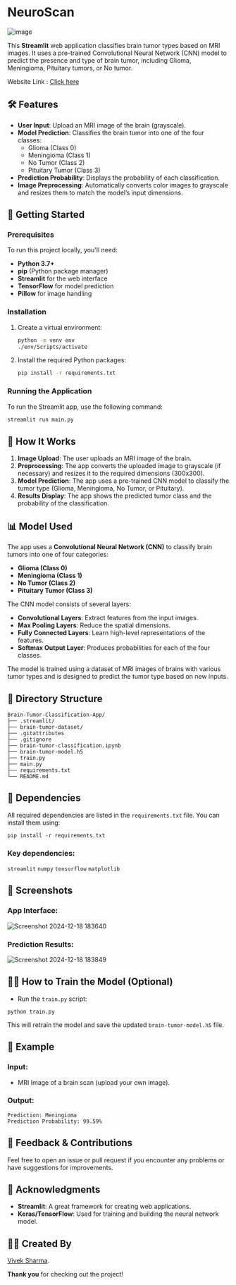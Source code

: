 # NeuroScan 
![image](https://github.com/user-attachments/assets/34515434-c378-464b-9a39-f4ec0367e9cb)

This **Streamlit** web application classifies brain tumor types based on MRI images. It uses a pre-trained Convolutional Neural Network (CNN) model to predict the presence and type of brain tumor, including Glioma, Meningioma, Pituitary tumors, or No tumor.

Website Link : [Click here](https://huggingface.co/spaces/victor009/brain-tumor-classification)

## 🛠 Features

- **User Input**: Upload an MRI image of the brain (grayscale).
- **Model Prediction**: Classifies the brain tumor into one of the four classes:
  - Glioma (Class 0)
  - Meningioma (Class 1)
  - No Tumor (Class 2)
  - Pituitary Tumor (Class 3)
- **Prediction Probability**: Displays the probability of each classification.
- **Image Preprocessing**: Automatically converts color images to grayscale and resizes them to match the model’s input dimensions.

## 🚀 Getting Started

### Prerequisites

To run this project locally, you'll need:

- **Python 3.7+**
- **pip** (Python package manager)
- **Streamlit** for the web interface
- **TensorFlow** for model prediction
- **Pillow** for image handling

### Installation

1. Create a virtual environment:
    ```bash
    python -m venv env
    ./env/Scripts/activate
    ```

2. Install the required Python packages:
    ```bash
    pip install -r requirements.txt
    ```

### Running the Application

To run the Streamlit app, use the following command:

```bash
streamlit run main.py
```

## 🔧 How It Works

1. **Image Upload**: The user uploads an MRI image of the brain.
2. **Preprocessing**: The app converts the uploaded image to grayscale (if necessary) and resizes it to the required dimensions (300x300).
3. **Model Prediction**: The app uses a pre-trained CNN model to classify the tumor type (Glioma, Meningioma, No Tumor, or Pituitary).
4. **Results Display**: The app shows the predicted tumor class and the probability of the classification.

## 📊 Model Used

The app uses a **Convolutional Neural Network (CNN)** to classify brain tumors into one of four categories:

- **Glioma (Class 0)**
- **Meningioma (Class 1)**
- **No Tumor (Class 2)**
- **Pituitary Tumor (Class 3)**

The CNN model consists of several layers:
- **Convolutional Layers**: Extract features from the input images.
- **Max Pooling Layers**: Reduce the spatial dimensions.
- **Fully Connected Layers**: Learn high-level representations of the features.
- **Softmax Output Layer**: Produces probabilities for each of the four classes.

The model is trained using a dataset of MRI images of brains with various tumor types and is designed to predict the tumor type based on new inputs.

## 📂 Directory Structure

```
Brain-Tumor-Classification-App/
├── .streamlit/
├── brain-tumor-dataset/
├── .gitattributes
├── .gitignore
├── brain-tumor-classification.ipynb
├── brain-tumor-model.h5
├── train.py
├── main.py
├── requirements.txt
└── README.md
```

## 🔧 Dependencies

All required dependencies are listed in the `requirements.txt` file. You can install them using:
```
pip install -r requirements.txt
```

### Key dependencies:

`streamlit`
`numpy`
`tensorflow`
`matplotlib`

## 📸 Screenshots

### App Interface:
![Screenshot 2024-12-18 183640](https://github.com/user-attachments/assets/9cd77d77-6951-4e64-bfc5-7ce10e0017c7)

### Prediction Results:
![Screenshot 2024-12-18 183849](https://github.com/user-attachments/assets/0399128b-6610-4333-893c-de1c5ea902e2)

## 🧑‍💻 How to Train the Model (Optional)

- Run the `train.py` script:
  
```
python train.py
```

This will retrain the model and save the updated `brain-tumor-model.h5` file.

## 🔄 Example
### Input:
- MRI Image of a brain scan (upload your own image).
  
### Output:
```
Prediction: Meningioma
Prediction Probability: 99.59%
```

## 💬 Feedback & Contributions
Feel free to open an issue or pull request if you encounter any problems or have suggestions for improvements.

## 🎉 Acknowledgments
- **Streamlit**: A great framework for creating web applications.
- **Keras/TensorFlow**: Used for training and building the neural network model.

## 👨‍💻 Created By

[Vivek Sharma](https://github.com/Vivek02Sharma).

**Thank you** for checking out the project!
